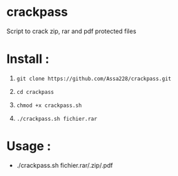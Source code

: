 # crackpass
Script to crack zip, rar and pdf protected files

# Install :

1. `git clone https://github.com/Assa228/crackpass.git`

2. `cd crackpass`
   
3. `chmod +x crackpass.sh`

4. `./crackpass.sh fichier.rar`

# Usage :
* ./crackpass.sh fichier.rar/.zip/.pdf
